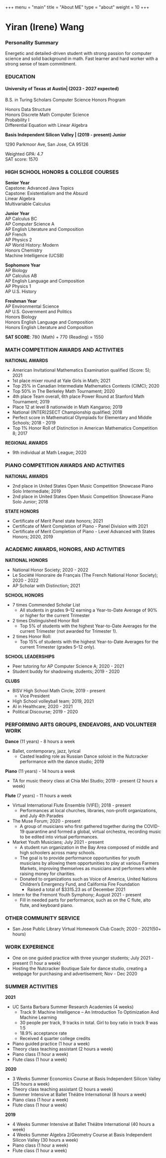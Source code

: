 +++
menu = "main"
title = "About ME"
type = "about"
weight = 10
+++

# Yiran (Irene) Wang

### Personality Summary
Energetic and detailed-driven student with strong passion for computer science and solid background in math. Fast learner and hard worker with a strong sense of team commitment.

### EDUCATION 
#### University of Texas at Austin| (2023 - 2027 expected)

B.S. in Turing Scholars Computer Science Honors Program

Honors Data Structure\
Honors Discrete Math Computer Science\
Probability I\
Differential Equation with Linear Algebra 

**Basis Independent Silicon Valley | (2019 - present) Junior**

1290 Parkmoor Ave, San Jose, CA 95126  

Weighted GPA: 4.7  \
SAT score: 1570

### HIGH SCHOOL HONORS & COLLEGE COURSES

**Senior Year** \
Capstone: Advanced Java Topics \
Capstone: Existentialism and the Absurd \
Linear Algebra \
Multivariable Calculus

**Junior Year**  	  
AP Calculus BC   
AP Computer Science A  
AP English Literature and Composition	  		
AP French  
AP Physics 2  
AP World History: Modern  
Honors Chemistry  
Machine Intelligence (UCSB)	  

**Sophomore Year**  
AP Biology  
AP Calculus AB  
AP English Language and Composition  
AP Physics 1  		
AP U.S. History  

**Freshman Year**  
AP Environmental Science  					
AP U.S. Government and Politics  
Honors Biology  
Honors English Language and Composition  
Honors English Literature and Composition  					
 
**SAT SCORE**: 780 (Math) + 770 (Reading) = 1550 

### MATH COMPETITION AWARDS AND ACTIVITIES
**NATIONAL AWARDS**  
- American Invitational Mathematics Examination qualified (Score: 5); 2021
- 1st place mixer round at Yale Girls in Math; 2021
- Top 25% in Canadian Intermediate Mathematics Contests (CIMC); 2020
- Top 50% in The Berkeley Math Tournament; 2020
- 4th place Team overall, 6th place Power Round at Stanford Math Tournament; 2019
- Place 12 at level 8 nationwide in Math Kangaroo; 2019
- National (INTER)2SECT Championship qualified; 2018
- Perfect score in Mathematical Olympiads for Elementary and Middle Schools; 2018 - 2019
- Top 1% Honor Roll of Distinction in American Mathematics Competition 8; 2017  

**REGIONAL AWARDS**
- 9th individual at Math League; 2020

### PIANO COMPETITION AWARDS AND ACTIVITIES  
**NATIONAL AWARDS**  
- 2nd place in United States Open Music Competition Showcase Piano Solo Intermediate; 2019  
- 2nd place in United States Open Music Competition Showcase Piano Solo Junior; 2018  

**STATE HONORS**  
- Certificate of Merit Panel state honors; 2021  
- Certificate of Merit Completion of Piano - Panel Division with 2021  
- Certificate of Merit Completion of Piano - Level Advanced with States Honors; 2020, 2019  

### ACADEMIC AWARDS, HONORS, AND ACTIVITIES  
**NATIONAL HONORS**
- National Honor Society; 2020 - 2022
- Le Société Honoraire de Français (The French National Honor Society); 2020 - 2022
- AP Scholar with Distinction; 2021

**SCHOOL HONORS**
- 7 times Commended Scholar List 
    - All students in grades 9–12 earning a Year-to-Date Average of 90% or higher for the current Trimester
- 2 times Distinguished Honor Roll
    - Top 5% of students with the highest Year-to-Date Averages for the current Trimester (not awarded for Trimester 1).
- 2 times Honor Roll: 
    - Top 15% of students with the highest Year-to-Date Averages for the current Trimester (grades 5–12 only).

**SCHOOL LEADERSHIPS**
- Peer tutoring for AP Computer Science A; 2020 - 2021
- Student buddy for shadowing students; 2019 - 2020

**CLUBS**
- BISV High School Math Circle; 2019 - present
    - Vice President
- High School volleyball team; 2019, 2021
- AI in Healthcare; 2020 - 2021
- Political Discourse; 2019 - 2020

### PERFORMING ARTS GROUPS, ENDEAVORS, AND VOLUNTEER WORK
**Dance** (11 years) - 8 hours a week
- Ballet, contemporary, jazz, lyrical
    - Casted leading role as Russian Dance soloist in the Nutcracker performance with the dance studio; 2019

**Piano** (11 years) - 14 hours a week
- TA for music theory class at Chia Mei Studio; 2019 - present (2 hours a week)

**Flute** (7 years)  - 11 hours a week
- Virtual International Flute Ensemble (VIFE); 2018 - present
    - Performances at local churches, libraries, non-profit organizations, and July 4th Parades
- The Muse Forum; 2020 - present
    - A group of musicians who first gathered together during the COVID-19 quarantine and formed a global, virtual orchestra, recording music to be edited into virtual performances.
- Market Youth Musicians; July 2021 - present
    - A student run organization in the Bay Area composed of middle and high schoolers across many schools.
    - The goal is to provide performance opportunities for youth musicians by allowing them opportunities to play at various Farmers Markets, improving themselves as musicians and performers while raising money for charities.
    - Donated to organizations such as Voice of America, United Nations Children’s Emergency Fund, and California Fire Foundation
        - Raised a total of $3315.23 as of December 2021
- Intern for the Fremont Youth Symphony; August 2021 - present
    - Fill in needed parts for performance, such as on the C flute, alto flute, and keyboard piano.

### OTHER COMMUNITY SERVICE
-  San Jose Public Library Virtual Homework Club Coach; 2020 - 2021(50+ hours)

### WORK EXPERIENCE
-  One on one guided practice with three younger students; July 2021 - present (1 hour a week)
-  Hosting the Nutcracker Boutique Sale for dance studio, creating a webpage for purchasing and advertisement; Nov - Dec 2020

### SUMMER ACTIVITIES
**2021**  
- UC Santa Barbara Summer Research Academies (4 weeks)
    - Track 9: Machine Intelligence – An Introduction To Optimization And Machine Learning
    - 30 people per track, 9 tracks in total. Girl to boy ratio in track 9 was 1:5
    - 18.9% acceptance rate
    - Received 4 quarter college credits
- Piano guided practice (1 hour a week)
- Theory class teaching assistant (2 hours a week)
- Piano class (1 hour a week)
- Flute class (1 hour a week)  

**2020**  
- 3 Weeks Summer Economics Course at Basis Independent Silicon Valley (25 hours a week) 
- Theory class teaching assistant (2 hours a week)
- Summer Intensive at Ballet Théâtre International (8 hours a week)
- Piano class (1 hour a week)
- Flute class (1 hour a week)  
    
**2019**  
- 4 Weeks Summer Intensive at Ballet Théâtre International (40 hours a week)
- 4 Weeks Summer Algebra 2/Geometry Course at Basis Independent Silicon Valley (30 hours a week) 
- Piano class (1 hour a week)
- Flute class (1 hour a week)

